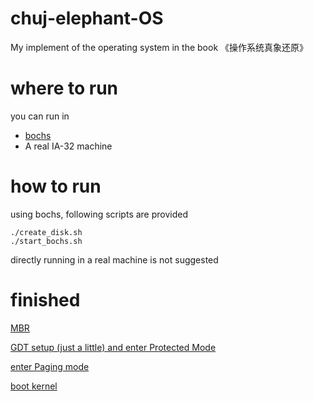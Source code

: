 # chuj-elephant-OS

My implement of the operating system in the book 《操作系统真象还原》

# where to run 

you can run in

* [bochs](https://bochs.sourceforge.io/)
* A real IA-32 machine

# how to run

using bochs, following scripts are provided

```
./create_disk.sh
./start_bochs.sh
```

directly running in a real machine is not suggested

# finished

[MBR](https://www.cjovi.icu/OS/1320.html)

[GDT setup (just a little) and enter Protected Mode](https://www.cjovi.icu/OS/1323.html)

[enter Paging mode](https://www.cjovi.icu/OS/1327.html)

[boot kernel](https://www.cjovi.icu/OS/1330.html)
